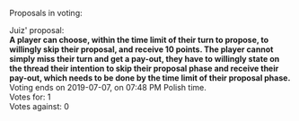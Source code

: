 Proposals in voting:  

Juiz' proposal:  
**A player can choose, within the time limit of their turn to propose, to willingly skip their proposal, and receive 10 points. The player cannot simply miss their turn and get a pay-out, they have to willingly state on the thread their intention to skip their proposal phase and receive their pay-out, which needs to be done by the time limit of their proposal phase.**  
Voting ends on 2019-07-07, on 07:48 PM Polish time.  
Votes for: 1  
Votes against: 0
